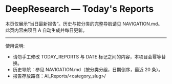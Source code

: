 # DeepResearch — Today's Reports

本页仅展示“当日最新报告”。历史与按分类的完整导航请见 NAVIGATION.md。此页内容由项目 A 自动生成并每日更新。

---

使用说明:
- 请勿手工修改 TODAY_REPORTS 与 DATE 标记之间的内容，本项目会幂等替换。
- 历史导航：参见 NAVIGATION.md（按分类分组，日期倒序，最近 20 条）。
- 报告存放路径：AI_Reports/<category_slug>/<title>-<date>--v<edition>.md

---

相关文档:
- NAVIGATION.md
- PROJECT_OVERVIEW.md

---

<!-- BEGIN TODAY_REPORTS -->
## 最新报告
- [按摩店初中文凭小伙娶美国女博士 - 2025-10-27](AI_Reports/she-hui-yu-fa-zhi/an-mo-dian-chu-zhong-wen-ping-xiao-huo-qu-mei-guo-nu-bo-shi-2025-10-27--v1.md) (v1) [来源](https://www.baidu.com/s?wd=%E6%8C%89%E6%91%A9%E5%BA%97%E5%88%9D%E4%B8%AD%E6%96%87%E5%87%AD%E5%B0%8F%E4%BC%99%E5%A8%B6%E7%BE%8E%E5%9B%BD%E5%A5%B3%E5%8D%9A%E5%A3%AB&sa=fyb_news&rsv_dl=fyb_news)
- [2架美军机在南海相继坠毁 - 2025-10-27](AI_Reports/shi-zheng-yu-guo-ji/2jia-mei-jun-ji-zai-nan-hai-xiang-ji-zhui-hui-2025-10-27--v1.md) (v1) [来源](https://www.baidu.com/s?wd=2%E6%9E%B6%E7%BE%8E%E5%86%9B%E6%9C%BA%E5%9C%A8%E5%8D%97%E6%B5%B7%E7%9B%B8%E7%BB%A7%E5%9D%A0%E6%AF%81&sa=fyb_news&rsv_dl=fyb_news)
- [从“十五五”全球热词看中国新机遇 - 2025-10-27](AI_Reports/shi-zheng-yu-guo-ji/cong-shi-wu-wu-quan-qiu-re-ci-kan-zhong-guo-xin-ji-yu-2025-10-27--v1.md) (v1) [来源](https://www.baidu.com/s?wd=%E4%BB%8E%E2%80%9C%E5%8D%81%E4%BA%94%E4%BA%94%E2%80%9D%E5%85%A8%E7%90%83%E7%83%AD%E8%AF%8D%E7%9C%8B%E4%B8%AD%E5%9B%BD%E6%96%B0%E6%9C%BA%E9%81%87&sa=fyb_news&rsv_dl=fyb_news)
- [缅军方引爆KK园区 上千人跳河出逃 - 2025-10-27](AI_Reports/shi-zheng-yu-guo-ji/mian-jun-fang-yin-bao-kkyuan-qu-shang-qian-ren-tiao-he-chu-tao-2025-10-27--v1.md) (v1) [来源](https://www.baidu.com/s?wd=%E7%BC%85%E5%86%9B%E6%96%B9%E5%BC%95%E7%88%86KK%E5%9B%AD%E5%8C%BA+%E4%B8%8A%E5%8D%83%E4%BA%BA%E8%B7%B3%E6%B2%B3%E5%87%BA%E9%80%83&sa=fyb_news&rsv_dl=fyb_news)
- [抓住时间窗口 赢得战略主动 - 2025-10-27](AI_Reports/shi-zheng-yu-guo-ji/zhua-zhu-shi-jian-chuang-kou-ying-de-zhan-lue-zhu-dong-2025-10-27--v1.md) (v1) [来源](https://www.baidu.com/s?wd=%E6%8A%93%E4%BD%8F%E6%97%B6%E9%97%A8%E7%AA%97%E5%8F%A3+%E8%B5%A2%E5%BE%97%E6%88%98%E7%95%A5%E4%B8%BB%E5%8A%A8&sa=fyb_news&rsv_dl=fyb_news)
<!-- END TODAY_REPORTS -->
